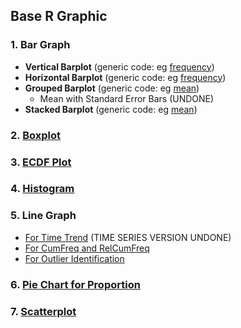 ## Base R Graphic
### 1. Bar Graph
- **Vertical Barplot** (generic code: eg [frequency]([SC]-Descriptive-Analytics/[SC]-Data-Visualisation/[SC]-Base-R-Graphic/[M]-Vertical-Barplot_b.md))
- **Horizontal Barplot** (generic code: eg [frequency]([SC]-Descriptive-Analytics/[SC]-Data-Visualisation/[SC]-Base-R-Graphic/[M]-Horizontal-Barplot_b.md))
- **Grouped Barplot** (generic code: eg [mean]([SC]-Descriptive-Analytics/[SC]-Data-Visualisation/[SC]-Base-R-Graphic/[M]-Grouped-Barplot_b.md))
  - Mean with Standard Error Bars (UNDONE)
- **Stacked Barplot** (generic code: eg [mean]([SC]-Descriptive-Analytics/[SC]-Data-Visualisation/[SC]-Base-R-Graphic/[M]-Stacked-Barplot_b.md))
### 2. [Boxplot]([SC]-Descriptive-Analytics/[SC]-Data-Visualisation/[SC]-Base-R-Graphic/[M]-Boxplot_b.md)
### 3. [ECDF Plot]([SC]-Descriptive-Analytics/[SC]-Data-Visualisation/[SC]-Base-R-Graphic/[M]-ECDF-Plot_b.md)
### 4.  [Histogram]([SC]-Descriptive-Analytics/[SC]-Data-Visualisation/[SC]-Base-R-Graphic/[M]-Histogram-&-Frequency-Table_b.md)
### 5. Line Graph
- [For Time Trend]([SC]-Descriptive-Analytics/[SC]-Data-Visualisation/[SC]-Base-R-Graphic/[M]-(Time-Trend)-Line-Graph_b.md) (TIME SERIES VERSION UNDONE)
- [For CumFreq and RelCumFreq]([SC]-Descriptive-Analytics/[SC]-Data-Visualisation/[SC]-Base-R-Graphic/[M]-(CumFreq-&-CumRelFreq)-Line-Graph_b.md)
- [For Outlier Identification]([SC]-Descriptive-Analytics/[SC]-Data-Visualisation/[SC]-Base-R-Graphic/[M]-(Outlier)-Line-Graph_b.md)
### 6. [Pie Chart for Proportion]([SC]-Descriptive-Analytics/[SC]-Data-Visualisation/[SC]-Base-R-Graphic/[M]-(Proportion)-Pie-Chart_b.md)
### 7. [Scatterplot]([SC]-Descriptive-Analytics/[SC]-Data-Visualisation/[SC]-Base-R-Graphic/[M]-Scatterplot_b.md)
